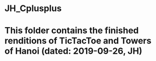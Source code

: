 # JH_Cplusplus

# This folder contains the finished renditions of TicTacToe and Towers of Hanoi (dated: 2019-09-26, JH)
